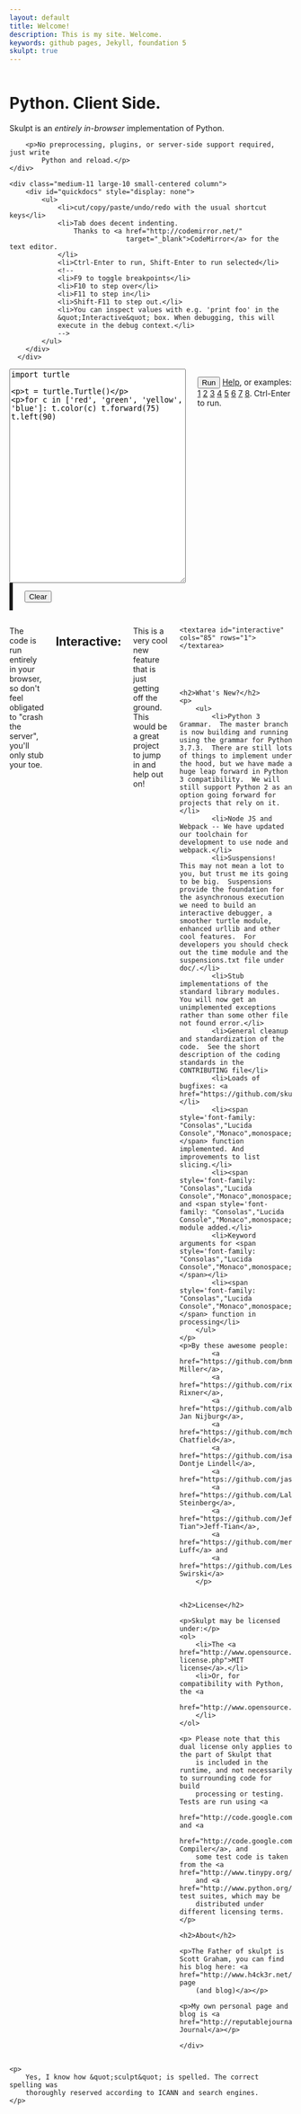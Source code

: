 ```yaml
---
layout: default
title: Welcome!
description: This is my site. Welcome.
keywords: github pages, Jekyll, foundation 5
skulpt: true
---
```


<div class="row">
    <div class="small-12 small-centered column">
    <h1 class="mvl">Python. Client Side.</h1>
        <p>Skulpt is an <em>entirely in-browser</em> implementation of Python.</p>

        <p>No preprocessing, plugins, or server-side support required, just write
            Python and reload.</p>
    </div>

	<div class="medium-11 large-10 small-centered column">
        <div id="quickdocs" style="display: none">
            <ul>
                <li>cut/copy/paste/undo/redo with the usual shortcut keys</li>
                <li>Tab does decent indenting.
                    Thanks to <a href="http://codemirror.net/"
                                 target="_blank">CodeMirror</a> for the text editor.
                </li>
                <li>Ctrl-Enter to run, Shift-Enter to run selected</li>
                <!--
                <li>F9 to toggle breakpoints</li>
                <li>F10 to step over</li>
                <li>F11 to step in</li>
                <li>Shift-F11 to step out.</li>
                <li>You can inspect values with e.g. 'print foo' in the
                &quot;Interactive&quot; box. When debugging, this will
                execute in the debug context.</li>
                -->
            </ul>
        </div>
      </div>
</div>
<div class="row">
    <div class="large-6 small-12 columns">
    <textarea id="code" cols="85" rows="25">
import turtle

t = turtle.Turtle()

for c in ['red', 'green', 'yellow', 'blue']:
    t.color(c)
    t.forward(75)
    t.left(90)
    </textarea>
    <p>
    <button id="skulpt_run">Run</button>
    <a id="toggledocs" href="#">Help</a>, or examples:
        <a href="#" id="codeexample1">1</a>
        <a href="#" id="codeexample2">2</a>
        <a href="#" id="codeexample3">3</a>
        <a href="#" id="codeexample4">4</a>
        <a href="#" id="codeexample5">5</a>
        <a href="#" id="codeexample6">6</a>
        <a href="#" id="codeexample7">7</a>
        <a href="#" id="codeexample8">8</a>.
        Ctrl-Enter to run.
        </p>
    </div>
    <div class="large-6 small-12 columns">
        <div id="mycanvas" height="400" width="400"
                style="border-style: solid;"></div>
        <p><button id="clearoutput">Clear</button></p>
        <pre id="edoutput"></pre>
        </div>

</div>
<div class="row">
<div class="small-12 columns">
    <p>The code is run entirely in your browser, so don't feel
    obligated to &quot;crash the server&quot;, you'll only stub your
    toe.
    </p>
    <h2>Interactive:</h2>
    <p>This is a very cool new feature that is just getting off the ground.  This would be a great project to jump in and help out on!</p>

    <textarea id="interactive" cols="85" rows="1"></textarea>





    <h2>What's New?</h2>
    <p>
        <ul>
            <li>Python 3 Grammar.  The master branch is now building and running using the grammar for Python 3.7.3.  There are still lots of things to implement under the hood, but we have made a huge leap forward in Python 3 compatibility.  We will still support Python 2 as an option going forward for projects that rely on it.</li>
            <li>Node JS and Webpack -- We have updated our toolchain for development to use node and webpack.</li>
            <li>Suspensions!  This may not mean a lot to you, but trust me its going to be big.  Suspensions provide the foundation for the asynchronous execution we need to build an interactive debugger, a smoother turtle module, enhanced urllib and other cool features.  For developers you should check out the time module and the suspensions.txt file under doc/.</li>
            <li>Stub implementations of the standard library modules. You will now get an unimplemented exceptions rather than some other file not found error.</li>
            <li>General cleanup and standardization of the code.  See the short description of the coding standards in the CONTRIBUTING file</li>
            <li>Loads of bugfixes: <a href="https://github.com/skulpt/skulpt/compare/0.9.2...0.9.4">see</a></li>
            <li><span style='font-family: "Consolas","Lucida Console","Monaco",monospace;'>slice()</span> function implemented. And improvements to list slicing.</li>
            <li><span style='font-family: "Consolas","Lucida Console","Monaco",monospace;'>string</span> and <span style='font-family: "Consolas","Lucida Console","Monaco",monospace;'>operator</span> module added.</li>
            <li>Keyword arguments for <span style='font-family: "Consolas","Lucida Console","Monaco",monospace;'>sorted()</span></li>
            <li><span style='font-family: "Consolas","Lucida Console","Monaco",monospace;'>text()</span> function in processing</li>
        </ul>
    </p>
    <p>By these awesome people:
            <a href="https://github.com/bnmnetp">Brad Miller</a>,
            <a href="https://github.com/rixner">Scott Rixner</a>,
            <a href="https://github.com/albertjan">Albert-Jan Nijburg</a>,
            <a href="https://github.com/mchat">Marie Chatfield</a>,
            <a href="https://github.com/isaacdontjelindell">Isaac Dontje Lindell</a>,
            <a href="https://github.com/jaspervdg">jaspervdg</a>,
            <a href="https://github.com/Lalaland">Ethan Steinberg</a>,
            <a href="https://github.com/Jeff-Tian">Jeff-Tian</a>,
            <a href="https://github.com/meredydd">Meredydd Luff</a> and
            <a href="https://github.com/LeszekSwirski">Leszek Swirski</a>
        </p>


    <h2>License</h2>

    <p>Skulpt may be licensed under:</p>
    <ol>
        <li>The <a href="http://www.opensource.org/licenses/mit-license.php">MIT license</a>.</li>
        <li>Or, for compatibility with Python, the <a
                href="http://www.opensource.org/licenses/PythonSoftFoundation.php">PSFLv2</a>.
        </li>
    </ol>

    <p> Please note that this dual license only applies to the part of Skulpt that
        is included in the runtime, and not necessarily to surrounding code for build
        processing or testing. Tests are run using <a
                href="http://code.google.com/p/v8/">V8</a>, and <a
                href="http://code.google.com/closure/compiler/">Closure Compiler</a>, and
        some test code is taken from the <a href="http://www.tinypy.org/">tinypy</a>
        and <a href="http://www.python.org/">Python</a> test suites, which may be
        distributed under different licensing terms. </p>

    <h2>About</h2>

    <p>The Father of skulpt is Scott Graham, you can find his blog here: <a href="http://www.h4ck3r.net/">personal page
        (and blog)</a></p>

    <p>My own personal page and blog is <a href="http://reputablejournal.com">Reputable Journal</a></p>

    </div>
</div>

<div class="footer">

    <p>
        Yes, I know how &quot;sculpt&quot; is spelled. The correct spelling was
        thoroughly reserved according to ICANN and search engines.
    </p>

</div>